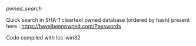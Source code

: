 *pwned_search*

Quick search in SHA-1 cleartext pwned database (ordered by hash) present here :
https://haveibeenpwned.com/Passwords

Code compiled with lcc-win32

